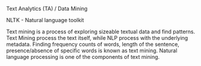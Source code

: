 Text Analytics (TA) / Data Mining

NLTK - Natural language toolkit

Text mining is a process of exploring sizeable textual data and find patterns. Text Mining process the text itself, while NLP process with the underlying metadata. Finding frequency counts of words, length of the sentence, presence/absence of specific words is known as text mining. Natural language processing is one of the components of text mining.
